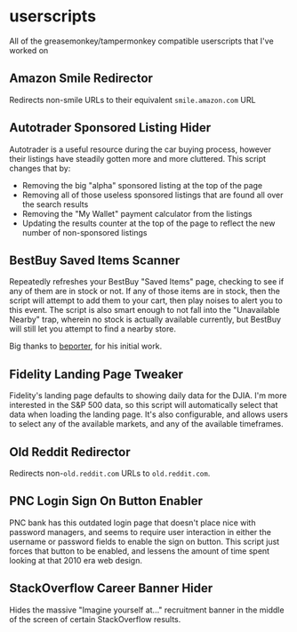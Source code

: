 # userscripts
All of the greasemonkey/tampermonkey compatible userscripts that I've worked on

## Amazon Smile Redirector
Redirects non-smile URLs to their equivalent `smile.amazon.com` URL

## Autotrader Sponsored Listing Hider
Autotrader is a useful resource during the car buying process, however their listings have steadily gotten more and more cluttered. This script changes that by:
- Removing the big "alpha" sponsored listing at the top of the page
- Removing all of those useless sponsored listings that are found all over the search results
- Removing the "My Wallet" payment calculator from the listings
- Updating the results counter at the top of the page to reflect the new number of non-sponsored listings

## BestBuy Saved Items Scanner
Repeatedly refreshes your BestBuy "Saved Items" page, checking to see if any of them are in stock or not. If any of those items are in stock, then the script will attempt to add them to your cart, then play noises to alert you to this event. The script is also smart enough to not fall into the "Unavailable Nearby" trap, wherein no stock is actually available currently, but BestBuy will still let you attempt to find a nearby store.

Big thanks to [beporter](https://gist.github.com/beporter/ce76204bcba35d9edb66b395bb5e9305), for his initial work.

## Fidelity Landing Page Tweaker
Fidelity's landing page defaults to showing daily data for the DJIA. I'm more interested in the S&P 500 data, so this script will automatically select that data when loading the landing page. It's also configurable, and allows users to select any of the available markets, and any of the available timeframes.

## Old Reddit Redirector
Redirects non-`old.reddit.com` URLs to `old.reddit.com`.

## PNC Login Sign On Button Enabler
PNC bank has this outdated login page that doesn't place nice with password managers, and seems to require user interaction in either the username or password fields to enable the sign on button. This script just forces that button to be enabled, and lessens the amount of time spent looking at that 2010 era web design.

## StackOverflow Career Banner Hider
Hides the massive "Imagine yourself at..." recruitment banner in the middle of the screen of certain StackOverflow results.
